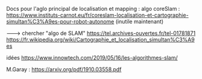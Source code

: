 Docs pour l'aglo principal de localisation et mapping : 
algo coreSlam : https://www.instituts-carnot.eu/fr/coreslam-localisation-et-cartographie-simultan%C3%A9es-pour-robot-autonome (inutile maintenant)

---> chercher "algo de SLAM"
https://tel.archives-ouvertes.fr/tel-01781871
https://fr.wikipedia.org/wiki/Cartographie_et_localisation_simultan%C3%A9es

idées https://www.innowtech.com/2019/05/16/les-algorithmes-slam/

M.Garay : https://arxiv.org/pdf/1910.03558.pdf
